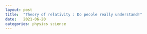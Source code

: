 ```yaml
---
layout: post
title:  "Theory of relativity : Do people really understand!"
date:   2021-06-20
categories: physics science
---
```




